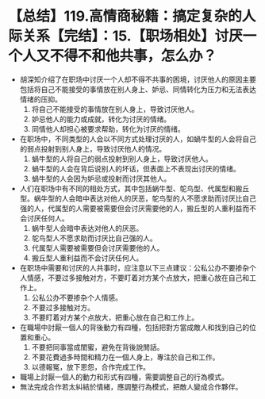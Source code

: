 # 【总结】119.高情商秘籍：搞定复杂的人际关系【完结】：15.【职场相处】讨厌一个人又不得不和他共事，怎么办？

-   胡深知介绍了在职场中讨厌一个人却不得不共事的困境，讨厌他人的原因主要包括将自己不能接受的事情放在别人身上、妒忌、同情转化为压力和无法表达情绪的压抑。
    1.  将自己不能接受的事情放在别人身上，导致讨厌他人。
    2.  妒忌他人的能力或成就，转化为讨厌的情绪。
    3.  同情他人却担心被要求帮助，转化为讨厌的情绪。
-   在职场中，不同类型的人会以不同方式处理讨厌的人，如蝸牛型的人会将自己的弱点投射到别人身上，导致讨厌他人的情况。
    1.  蝸牛型的人将自己的弱点投射到别人身上，导致讨厌他人。
    2.  蝸牛型的人会在背后说别人的坏话，但表面上不表现出讨厌的情绪。
    3.  蝸牛型的人会因为妒忌或投射而讨厌其他人。
-   人们在职场中有不同的相处方式，其中包括蜗牛型、鸵鸟型、代属型和搬丘型。蜗牛型的人会暗中表达对他人的厌恶，鸵鸟型的人不愿求助而讨厌比自己强的人，代属型的人需要被需要但会讨厌需要他的人，搬丘型的人重利益而不会讨厌任何人。
    1.  蜗牛型人会暗中表达对他人的厌恶。
    2.  鸵鸟型人不愿求助而讨厌比自己强的人。
    3.  代属型人需要被需要但会讨厌需要他的人。
    4.  搬丘型人重利益而不会讨厌任何人。
-   在职场中需要和讨厌的人共事时，应注意以下三点建议：公私公办不要掺杂个人情感，不要过多接触对方，不要盯着对方某个点放大，把重心放在自己和工作上。
    1.  公私公办不要掺杂个人情感。
    2.  不要过多接触对方。
    3.  不要盯着对方某个点放大，把重心放在自己和工作上。
-   在職場中討厭一個人的背後動力有四種，包括把對方當成敵人和找到自己的位置和重心。
    1.  不要把同事當成閨蜜，避免在背後說閒話。
    2.  不要花費過多時間和精力在一個人身上，專注於自己和工作。
    3.  以德報冤，放下恩怨，合作完成工作。
-   職場上討厭一個人的動力和形式有四種，需要調整自己的行為模式。
-   無法完成合作若太糾結於情緒，應調整行為模式，把敵人變成合作夥伴。